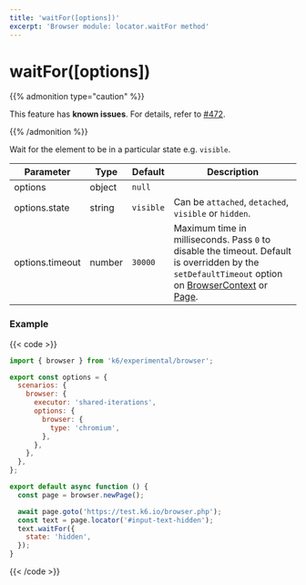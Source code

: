 ```yaml
---
title: 'waitFor([options])'
excerpt: 'Browser module: locator.waitFor method'
---
```


# waitFor([options])

{{% admonition type="caution" %}}

This feature has **known issues**. For details,
refer to [#472](https://github.com/grafana/xk6-browser/issues/472).

 {{% /admonition %}}

Wait for the element to be in a particular state e.g. `visible`.

<TableWithNestedRows>

| Parameter       | Type   | Default   | Description                                                                                                                                                                                                                                                   |
| --------------- | ------ | --------- | ------------------------------------------------------------------------------------------------------------------------------------------------------------------------------------------------------------------------------------------------------------- |
| options         | object | `null`    |                                                                                                                                                                                                                                                               |
| options.state   | string | `visible` | Can be `attached`, `detached`, `visible` or `hidden`.                                                                                                                                                                                                         |
| options.timeout | number | `30000`   | Maximum time in milliseconds. Pass `0` to disable the timeout. Default is overridden by the `setDefaultTimeout` option on [BrowserContext](/javascript-api/k6-experimental/browser/browsercontext/) or [Page](/javascript-api/k6-experimental/browser/page/). |

</TableWithNestedRows>

### Example

{{< code >}}

```javascript
import { browser } from 'k6/experimental/browser';

export const options = {
  scenarios: {
    browser: {
      executor: 'shared-iterations',
      options: {
        browser: {
          type: 'chromium',
        },
      },
    },
  },
};

export default async function () {
  const page = browser.newPage();

  await page.goto('https://test.k6.io/browser.php');
  const text = page.locator('#input-text-hidden');
  text.waitFor({
    state: 'hidden',
  });
}
```

{{< /code >}}
